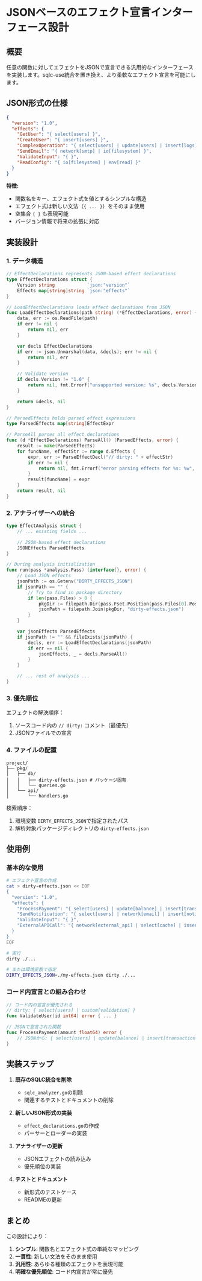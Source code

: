 # JSONベースのエフェクト宣言インターフェース設計

## 概要

任意の関数に対してエフェクトをJSONで宣言できる汎用的なインターフェースを実装します。sqlc-use統合を置き換え、より柔軟なエフェクト宣言を可能にします。

## JSON形式の仕様

```json
{
  "version": "1.0",
  "effects": {
    "GetUser": "{ select[users] }",
    "CreateUser": "{ insert[users] }",
    "ComplexOperation": "{ select[users] | update[users] | insert[logs] }",
    "SendEmail": "{ network[smtp] | io[filesystem] }",
    "ValidateInput": "{ }",
    "ReadConfig": "{ io[filesystem] | env[read] }"
  }
}
```

**特徴:**
- 関数名をキー、エフェクト式を値とするシンプルな構造
- エフェクト式は新しい文法（`{ ... }`）をそのまま使用
- 空集合 `{ }` も表現可能
- バージョン情報で将来の拡張に対応

## 実装設計

### 1. データ構造

```go
// EffectDeclarations represents JSON-based effect declarations
type EffectDeclarations struct {
    Version string            `json:"version"`
    Effects map[string]string `json:"effects"`
}

// LoadEffectDeclarations loads effect declarations from JSON
func LoadEffectDeclarations(path string) (*EffectDeclarations, error) {
    data, err := os.ReadFile(path)
    if err != nil {
        return nil, err
    }

    var decls EffectDeclarations
    if err := json.Unmarshal(data, &decls); err != nil {
        return nil, err
    }

    // Validate version
    if decls.Version != "1.0" {
        return nil, fmt.Errorf("unsupported version: %s", decls.Version)
    }

    return &decls, nil
}

// ParsedEffects holds parsed effect expressions
type ParsedEffects map[string]EffectExpr

// ParseAll parses all effect declarations
func (d *EffectDeclarations) ParseAll() (ParsedEffects, error) {
    result := make(ParsedEffects)
    for funcName, effectStr := range d.Effects {
        expr, err := ParseEffectDecl("// dirty: " + effectStr)
        if err != nil {
            return nil, fmt.Errorf("error parsing effects for %s: %w", funcName, err)
        }
        result[funcName] = expr
    }
    return result, nil
}
```

### 2. アナライザーへの統合

```go
type EffectAnalysis struct {
    // ... existing fields ...

    // JSON-based effect declarations
    JSONEffects ParsedEffects
}

// During analysis initialization
func run(pass *analysis.Pass) (interface{}, error) {
    // Load JSON effects
    jsonPath := os.Getenv("DIRTY_EFFECTS_JSON")
    if jsonPath == "" {
        // Try to find in package directory
        if len(pass.Files) > 0 {
            pkgDir := filepath.Dir(pass.Fset.Position(pass.Files[0].Pos()).Filename)
            jsonPath = filepath.Join(pkgDir, "dirty-effects.json")
        }
    }

    var jsonEffects ParsedEffects
    if jsonPath != "" && fileExists(jsonPath) {
        decls, err := LoadEffectDeclarations(jsonPath)
        if err == nil {
            jsonEffects, _ = decls.ParseAll()
        }
    }

    // ... rest of analysis ...
}
```

### 3. 優先順位

エフェクトの解決順序：
1. ソースコード内の `// dirty:` コメント（最優先）
2. JSONファイルでの宣言

### 4. ファイルの配置

```
project/
├── pkg/
│   ├── db/
│   │   ├── dirty-effects.json # パッケージ固有
│   │   └── queries.go
│   └── api/
│       └── handlers.go
```

検索順序：
1. 環境変数 `DIRTY_EFFECTS_JSON`で指定されたパス
2. 解析対象パッケージディレクトリの `dirty-effects.json`

## 使用例

### 基本的な使用

```bash
# エフェクト宣言の作成
cat > dirty-effects.json << EOF
{
  "version": "1.0",
  "effects": {
    "ProcessPayment": "{ select[users] | update[balance] | insert[transactions] | network[payment_api] }",
    "SendNotification": "{ select[users] | network[email] | insert[notifications] }",
    "ValidateInput": "{ }",
    "ExternalAPICall": "{ network[external_api] | select[cache] | insert[logs] }"
  }
}
EOF

# 実行
dirty ./...

# または環境変数で指定
DIRTY_EFFECTS_JSON=./my-effects.json dirty ./...
```

### コード内宣言との組み合わせ

```go
// コード内の宣言が優先される
// dirty: { select[users] | custom[validation] }
func ValidateUser(id int64) error { ... }

// JSONで宣言された関数
func ProcessPayment(amount float64) error {
    // JSONから: { select[users] | update[balance] | insert[transactions] | network[payment_api] }
}
```

## 実装ステップ

1. **既存のSQLC統合を削除**
   - `sqlc_analyzer.go`の削除
   - 関連するテストとドキュメントの削除

2. **新しいJSON形式の実装**
   - `effect_declarations.go`の作成
   - パーサーとローダーの実装

3. **アナライザーの更新**
   - JSONエフェクトの読み込み
   - 優先順位の実装

4. **テストとドキュメント**
   - 新形式のテストケース
   - READMEの更新

## まとめ

この設計により：
1. **シンプル**: 関数名とエフェクト式の単純なマッピング
2. **一貫性**: 新しい文法をそのまま使用
3. **汎用性**: あらゆる種類のエフェクトを表現可能
4. **明確な優先順位**: コード内宣言が常に優先

